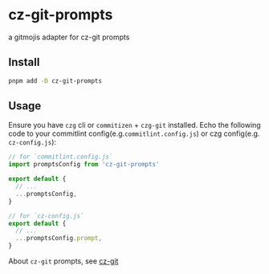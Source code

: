 # cz-git-prompts

a gitmojis adapter for cz-git prompts

## Install

```bash
pnpm add -D cz-git-prompts
```

## Usage
Ensure you have `czg` cli or `commitizen` + `czg-git` installed.
Echo the following code to your commitlint config(e.g.`commitlint.config.js`) or czg config(e.g. `cz-config.js`):

```ts
// for `commitlint.config.js`
import promptsConfig from 'cz-git-prompts'

export default {
  // ...
  ...promptsConfig,
}

// for `cz-config.js`
export default {
  // ...
  ...promptsConfig.prompt,
}
```

About `cz-git` prompts, see [cz-git](https://cz-git.qbb.sh/)
